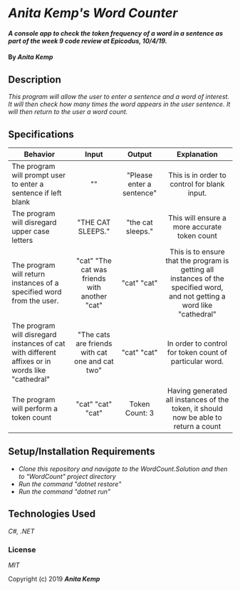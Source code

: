 # _Anita Kemp's Word Counter_

#### _A console app to check the token frequency of a word in a sentence as part of the week 9 code review at Epicodus, 10/4/19._

#### By _**Anita Kemp**_

## Description

_This program will allow the user to enter a sentence and a word of interest. It will then check how many times the word appears in the user sentence. It will then return to the user a word count._

## Specifications

| Behavior | Input | Output | Explanation|
| -------- | :---------: | :---------: | :----------:|
|The program will prompt user to enter a sentence if left blank | "" | "Please enter a sentence" | This is in order to control for blank input.|
|The program will disregard upper case letters| "THE CAT SLEEPS." | "the cat sleeps."| This will ensure a more accurate token count|
| The program will return instances of a specified word from the user.| "cat" "The cat was friends with another "cat" | "cat" "cat"| This is to ensure that the program is getting all instances of the specified word, and not getting a word like "cathedral"|
| The program will disregard instances of cat with different affixes or in words like "cathedral"| "The cats are friends with cat one and cat two"| "cat" "cat" | In order to control for token count of particular word.|
| The program will perform a token count| "cat" "cat" "cat" | Token Count: 3 | Having generated all instances of the token, it should now be able to return a count|

## Setup/Installation Requirements

* _Clone this repository and navigate to the WordCount.Solution and then to "WordCount" project directory_
* _Run the command "dotnet restore"_
* _Run the command "dotnet run"_

## Technologies Used

_C#, .NET_

### License

*MIT*

Copyright (c) 2019 **_Anita Kemp_**